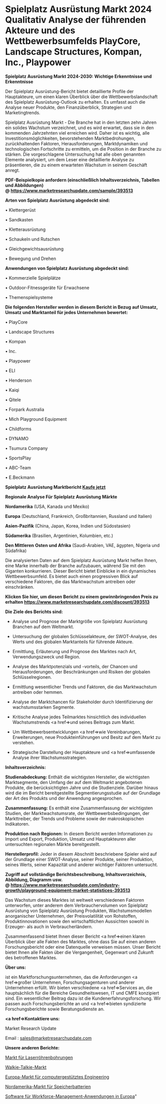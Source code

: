 # Spielplatz Ausrüstung Markt 2024 Qualitativ Analyse der führenden Akteure und des Wettbewerbsumfelds PlayCore, Landscape Structures, Kompan, Inc., Playpower

<strong>Spielplatz Ausrüstung Markt 2024-2030: Wichtige Erkenntnisse und Erkenntnisse</strong>

Der Spielplatz Ausrüstung-Bericht bietet detaillierte Profile der Hauptakteure, um einen klaren Überblick über die Wettbewerbslandschaft des Spielplatz Ausrüstung-Outlook zu erhalten. Es umfasst auch die Analyse neuer Produkte, den Finanzüberblick, Strategien und Marketingtrends.

Spielplatz Ausrüstung Markt - Die Branche hat in den letzten zehn Jahren ein solides Wachstum verzeichnet, und es wird erwartet, dass sie in den kommenden Jahrzehnten viel erreichen wird. Daher ist es wichtig, alle Investitionsmöglichkeiten, bevorstehenden Marktbedrohungen, zurückhaltenden Faktoren, Herausforderungen, Marktdynamiken und technologischen Fortschritte zu ermitteln, um die Position in der Branche zu stärken. Die vorgeschlagene Untersuchung hat alle oben genannten Elemente analysiert, um dem Leser eine detaillierte Analyse zu präsentieren, die zu einem erwarteten Wachstum in seinem Geschäft anregt.

<strong><b>PDF-Beispielkopie anfordern (einschließlich Inhaltsverzeichnis, Tabellen und Abbildungen) @ </b></strong><strong><a href=https://www.marketresearchupdate.com/sample/393513><strong>https://www.marketresearchupdate.com/sample/393513</u></a></strong></strong>

<strong>Arten von Spielplatz Ausrüstung abgedeckt sind:</strong>

• Klettergerüst

• Sandkasten

• Kletterausrüstung

• Schaukeln und Rutschen

• Gleichgewichtsausrüstung

• Bewegung und Drehen

<strong>Anwendungen von Spielplatz Ausrüstung abgedeckt sind:</strong>

• Kommerzielle Spielplätze

• Outdoor-Fitnessgeräte für Erwachsene

• Themenspielsysteme

<strong>Die folgenden Hersteller werden in diesem Bericht in Bezug auf Umsatz, Umsatz und Marktanteil für jedes Unternehmen bewertet:</strong>

• PlayCore

• Landscape Structures

• Kompan

• Inc.

• Playpower

• ELI

• Henderson

• Kaiqi

• Qitele

• Forpark Australia

• Mich Playground Equipment

• Childforms

• DYNAMO

• Tsumura Company

• SportsPlay

• ABC-Team

• E.Beckmann

<strong>Spielplatz Ausrüstung Marktbericht <a href=https://www.marketresearchupdate.com/buynow/393513>Kaufe jetzt</a></strong>

<strong>Regionale Analyse Für Spielplatz Ausrüstung Märkte</strong>

<strong>Nordamerika</strong> (USA, Kanada und Mexiko)

<strong>Europa</strong> (Deutschland, Frankreich, Großbritannien, Russland und Italien)

<strong>Asien-Pazifik</strong> (China, Japan, Korea, Indien und Südostasien)

<strong>Südamerika</strong> (Brasilien, Argentinien, Kolumbien, etc.)

<strong>Den Mittleren</strong> <strong>Osten und Afrika</strong> (Saudi-Arabien, VAE, ägypten, Nigeria und Südafrika)

Die analysierten Daten auf dem Spielplatz Ausrüstung Markt helfen Ihnen, eine Marke innerhalb der Branche aufzubauen, während Sie mit den Giganten konkurrieren. Dieser Bericht bietet Einblicke in ein dynamisches Wettbewerbsumfeld. Es bietet auch einen progressiven Blick auf verschiedene Faktoren, die das Marktwachstum antreiben oder einschränken.

<strong>Klicken Sie hier, um diesen Bericht zu einem gewinnbringenden Preis zu erhalten
</strong><strong><a href=https://www.marketresearchupdate.com/discount/393513>https://www.marketresearchupdate.com/discount/393513</b></u></strong></a>

<strong>Die Ziele des Berichts sind:</strong>

- Analyse und Prognose der Marktgröße von Spielplatz Ausrüstung Branchen auf dem Weltmarkt.

- Untersuchung der globalen Schlüsselakteure, der SWOT-Analyse, des Werts und des globalen Marktanteils für führende Akteure.

- Ermittlung, Erläuterung und Prognose des Marktes nach Art, Verwendungszweck und Region.

- Analyse des Marktpotenzials und -vorteils, der Chancen und Herausforderungen, der Beschränkungen und Risiken der globalen Schlüsselregionen.

- Ermittlung wesentlicher Trends und Faktoren, die das Marktwachstum antreiben oder hemmen.

- Analyse der Marktchancen für Stakeholder durch Identifizierung der wachstumsstarken Segmente.

- Kritische Analyse jedes Teilmarktes hinsichtlich des individuellen Wachstumstrends <a href=>und</a> seines Beitrags zum Markt.

- Um Wettbewerbsentwicklungen <a href=>wie</a> Vereinbarungen, Erweiterungen, neue Produkteinführungen und Besitz auf dem Markt zu verstehen.

- Strategische Darstellung der Hauptakteure und <a href=>umfas</a>sende Analyse ihrer Wachstumsstrategien.

<strong>Inhaltsverzeichnis:</strong>

<strong>Studienabdeckung:</strong> Enthält die wichtigsten Hersteller, die wichtigsten Marktsegmente, den Umfang der auf dem Weltmarkt angebotenen Produkte, die berücksichtigten Jahre und die Studienziele. Darüber hinaus wird die im Bericht bereitgestellte Segmentierungsstudie auf der Grundlage der Art des Produkts und der Anwendung angesprochen.

<strong>Zusammenfassung:</strong> Es enthält eine Zusammenfassung der wichtigsten Studien, der Marktwachstumsrate, der Wettbewerbsbedingungen, der Markttreiber, der Trends und Probleme sowie der makroskopischen Indikatoren.

<strong>Produktion nach Regionen:</strong> In diesem Bericht werden Informationen zu Import und Export, Produktion, Umsatz und Hauptakteuren aller untersuchten regionalen Märkte bereitgestellt.

<strong>Herstellerprofil:</strong> Jeder in diesem Abschnitt beschriebene Spieler wird auf der Grundlage einer SWOT-Analyse, seiner Produkte, seiner Produktion, seines Werts, seiner Kapazität und anderer wichtiger Faktoren untersucht.

<strong><b>Zugriff auf vollständige Berichtsbeschreibung, Inhaltsverzeichnis, Abbildung, Diagramm usw. @ </b></strong><strong><a href=https://www.marketresearchupdate.com/industry-growth/playground-equipment-market-statistices-393513>https://www.marketresearchupdate.com/industry-growth/playground-equipment-market-statistices-393513</a></strong>

Das Wachstum dieses Marktes ist weltweit verschiedenen Faktoren unterworfen, unter anderem dem Verbrauchervolumen von Spielplatz Ausrüstung von Spielplatz Ausrüstung Produkten, Wachstumsmodellen anorganischer Unternehmen, der Preisvolatilität von Rohstoffen, Produktinnovationen sowie den wirtschaftlichen Aussichten sowohl in Erzeuger- als auch in Verbraucherländern.

Zusammenfassend bietet Ihnen dieser Bericht <a href=>einen</a> klaren Überblick über alle Fakten des Marktes, ohne dass Sie auf einen anderen Forschungsbericht oder eine Datenquelle verweisen müssen. Unser Bericht bietet Ihnen alle Fakten über die Vergangenheit, Gegenwart und Zukunft des betroffenen Marktes.

<strong>Über uns:</strong>

 ist ein Marktforschungsunternehmen, das die Anforderungen <a href=>großer</a> Unternehmen, Forschungsagenturen und anderer Unternehmen erfüllt. Wir bieten verschiedene <a href=>Services</a> an, die hauptsächlich für die Bereiche Gesundheitswesen, IT und CMFE konzipiert sind. Ein wesentlicher Beitrag dazu ist die Kundenerfahrungsforschung. Wir passen auch Forschungsberichte an und <a href=>bieten</a> syndizierte Forschungsberichte sowie Beratungsdienste an.

<strong><a href=>Kontaktiere uns:</a></strong>

Market Research Update

Email : sales@marketresearchupdate.com

<strong>Unsere anderen Berichte:</strong>

<a href=https://www.linkedin.com/pulse/laser-tubes-bores-market-size-growth-set-surge-significantly>Markt für Laserröhrenbohrungen</a>

<a href=https://www.linkedin.com/pulse/walkie-talkie-market-size-industry-growth-factors-applications>Walkie-Talkie-Markt</a>

<a href=https://www.linkedin.com/pulse/europe-computer-aided-engineering-market-size-future>Europa-Markt für computergestütztes Engineering</a>

<a href=https://www.linkedin.com/pulse/north-america-storage-battery-market-2023-comprehensive>Nordamerika-Markt für Speicherbatterien</a>

<a href=https://www.linkedin.com/pulse/europe-workforce-management-applications-software>Software für Workforce-Management-Anwendungen in Europa</a>"
